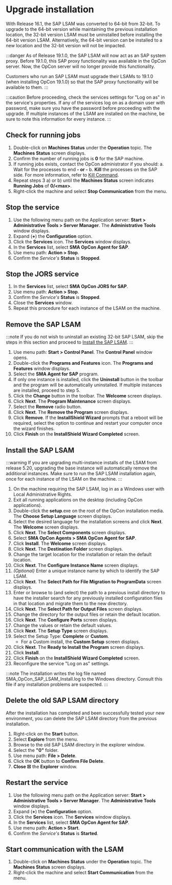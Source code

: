 # Upgrade installation

With Release 16.1, the SAP LSAM was converted to 64-bit from 32-bit. To upgrade to the 64-bit version while maintaining the previous installation location, the 32-bit version LSAM must be uninstalled before installing the 64-bit version LSAM. Alternatively, the 64-bit version can be installed to a new location and the 32-bit version will not be impacted.

:::danger
As of Release 19.1.0, the SAP LSAM will now act as an SAP system proxy. Before 19.1.0, this SAP proxy functionality was available in the OpCon server. Now, the OpCon server will no longer provide this functionality.

Customers who run an SAP LSAM must upgrade their LSAMs to 19.1.0 (when installing OpCon 19.1.0) so that the SAP proxy functionality will be available to them.
:::

:::caution
Before proceeding, check the services settings for "Log on as" in the service's properties. If any of the services log on as a domain user with password, make sure you have the password before proceeding with the upgrade. If multiple instances of the LSAM are installed on the machine, be sure to note this information for every instance.
:::

## Check for running jobs

1. Double-click on **Machines Status** under the **Operation** topic. The **Machines Status** screen displays.
2. Confirm the number of running jobs is **0** for the SAP machine.
3. If running jobs exists, contact the OpCon administrator if you should:
    a.  Wait for the processes to end **- or -**
    b.  **Kill** the processes on the SAP side. For more information, refer to [Kill Command](../advanced-features/kill-command.md).
4. Repeat steps 3 a) or b) until the **Machines Status** screen  indicates **Running Jobs** of **0/<max\>**.
5. Right-click the machine and select **Stop Communication** from the menu.

## Stop the service

1. Use the following menu path on the Application server: **Start \> Administrative Tools \> Server Manager**. The **Administrative Tools** window displays.
2. Expand (**+**) the **Configuration** option.
3. Click the **Services** icon. The **Services** window displays.
4. In the **Services** list, select **SMA OpCon Agent for SAP**.
5. Use menu path: **Action \> Stop**.
6. Confirm the *Service\'s* **Status** is **Stopped**.

## Stop the JORS service

1. In the **Services** list, select **SMA OpCon JORS for SAP**.
2. Use menu path: **Action \> Stop**.
3. Confirm the *Service\'s* **Status** is **Stopped**.
4. Close the **Services** window.
5. Repeat this procedure for each instance of the LSAM     on the machine.

## Remove the SAP LSAM

:::note
If you do not wish to uninstall an existing 32-bit SAP LSAM, skip the steps in this section and proceed to [Install the SAP LSAM](#install-the-sap-lsam).
:::

1. Use menu path: **Start \> Control Panel**. The **Control Panel** window opens.
2. Double-click the **Programs and Features** icon. The **Programs and Features** window displays.
3. Select the **SMA Agent for SAP** program.
4. If only one instance is installed, click the **Uninstall** button in the toolbar and the program will be automatically uninstalled. If multiple instances are installed, proceed to step 5.
5. Click the **Change** button in the toolbar. The **Welcome** screen displays.
6. Click **Next**. The **Program Maintenance** screen displays.
7. Select the **Remove** radio button.
8. Click **Next**. The **Remove the Program** screen displays.
9. Click **Remove**. If the **InstallShield Wizard** prompts that a reboot will be required, select the option to continue and restart your computer once the wizard finishes.
10. Click **Finish** on the **InstallShield Wizard Completed** screen.

## Install the SAP LSAM

:::warning
If you are upgrading multi-instance installs of the LSAM from release 5.20, upgrading the base instance will automatically remove the additional instances. Make sure to run the SAP LSAM installation again, once for each instance of the LSAM on the machine.
:::

1. On the machine requiring the SAP LSAM, log in as a Windows user with Local Administrative Rights.
2. Exit all running applications on the desktop (including OpCon applications).
3. Double-click the **setup**.exe on the root of the OpCon installation media. The **Choose Setup Language** screen displays.
4. Select the desired language for the installation screens and click **Next**. The **Welcome** screen displays.
5. Click **Next**. The **Select Components** screen displays.
6. Select **SMA OpCon Agents \> SMA OpCon Agent for SAP**.
7. Click **Install**. The **Welcome** screen displays.
8. Click **Next**. The **Destination Folder** screen displays.
9. Change the target location for the installation or retain the default location.
10. Click **Next**. The **Configure Instance Name** screen displays.
11. *(Optional)* Enter a unique instance name by which to identify the SAP LSAM.
12. Click **Next**. The **Select Path for File Migration to ProgramData** screen displays.
13. Enter or browse to (and select) the path to a previous install directory to have the installer search for any previously installed configuration files in that location and migrate them to the new directory.
14. Click **Next**. The **Select Path for Output Files** screen displays.
15. Change the directory for the output files or retain the default location.
16. Click **Next**. The **Configure Ports** screen displays.
17. Change the values or retain the default values.
18. Click **Next**. The **Setup Type** screen displays.
19. Select the Setup Type: **Complete** or **Custom**.
    - For a Custom install, the **Custom Setup** screen displays.
20. Click **Next**. The **Ready to Install the Program** screen displays.
21. Click **Install**.
22. Click **Finish** on the **InstallShield Wizard Completed** screen.
23. Reconfigure the service "Log on as" settings.

:::note
The installation writes the log file named SMA_OpCon_SAP_LSAM_Install.log to the Windows directory. Consult this file if any installation problems are suspected.
:::

## Delete the old SAP LSAM directory

After the installation has completed and been successfully tested your new environment, you can delete the SAP LSAM directory from the previous installation.

1. Right-click on the **Start** button.
2. Select **Explore** from the menu.
3. Browse to the old SAP LSAM directory in the explorer window.
4. Select the **"0"** folder.
5. Use menu path: **File \> Delete**.
6. Click the **OK** button to **Confirm File Delete**.
7. **Close ☒** the **Explorer** window.

## Restart the service

1. Use the following menu path on the Application server: **Start \> Administrative Tools \> Server Manager**. The **Administrative Tools** window displays.
2. Expand (**+**) the **Configuration** option.
3. Click the **Services** icon. The **Services** window displays.
4. In the **Services** list, select **SMA OpCon Agent for SAP**.
5. Use menu path: **Action \> Start**.
6. Confirm the *Service's* **Status** is **Started**.

## Start communication with the LSAM

1. Double-click on **Machines Status** under the **Operation** topic. The **Machines Status** screen displays.
2. Right-click the machine and select **Start Communication** from the menu.
